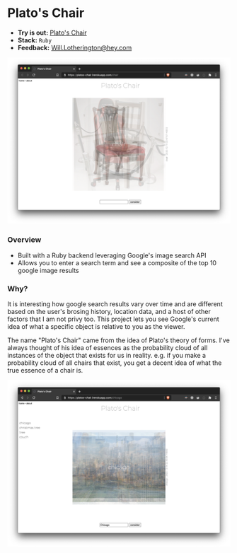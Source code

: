 # Plato's Chair

* **Try is out:** [Plato's Chair](http://www.platoschair.com/)
* **Stack:** `Ruby`
* **Feedback:** [Will.Lotherington@hey.com](mailto:Will.Lotherington@hey.com)

![](public/images/chair.png)

### Overview
* Built with a Ruby backend leveraging Google's image search API
* Allows you to enter a search term and see a composite of the top 10 google image results

### Why?
It is interesting how google search results vary over time and are different based on the user's brosing history, location data, and a host of other factors that I am not privy too. This project lets you see Google's current idea of what a specific object is relative to you as the viewer.

The name "Plato's Chair" came from the idea of Plato's theory of forms. I've always thought of his idea of essences as the probability cloud of all instances of the object that exists for us in reality. e.g. if you make a probability cloud of all chairs that exist, you get a decent idea of what the true essence of a chair is.

![](public/images/chicago.png)